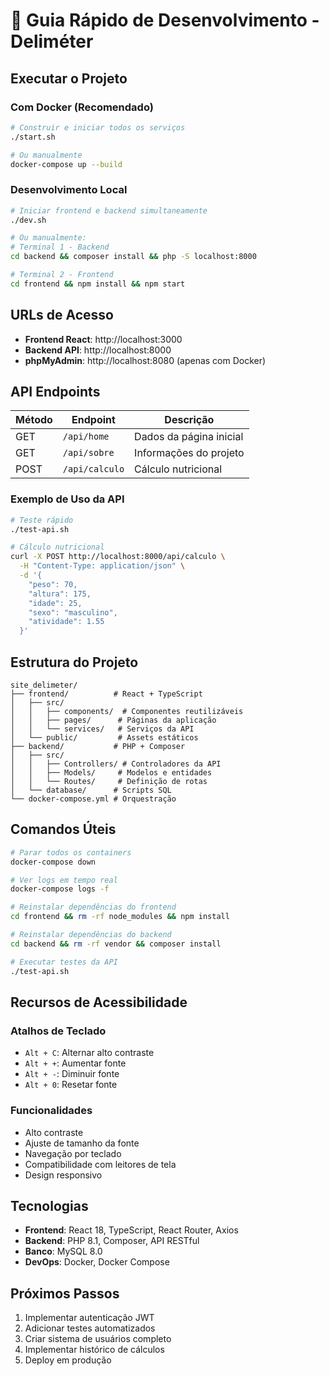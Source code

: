 # 🚀 Guia Rápido de Desenvolvimento - Deliméter

## Executar o Projeto

### Com Docker (Recomendado)
```bash
# Construir e iniciar todos os serviços
./start.sh

# Ou manualmente
docker-compose up --build
```

### Desenvolvimento Local
```bash
# Iniciar frontend e backend simultaneamente
./dev.sh

# Ou manualmente:
# Terminal 1 - Backend
cd backend && composer install && php -S localhost:8000

# Terminal 2 - Frontend  
cd frontend && npm install && npm start
```

## URLs de Acesso

- **Frontend React**: http://localhost:3000
- **Backend API**: http://localhost:8000
- **phpMyAdmin**: http://localhost:8080 (apenas com Docker)

## API Endpoints

| Método | Endpoint | Descrição |
|--------|----------|-----------|
| GET | `/api/home` | Dados da página inicial |
| GET | `/api/sobre` | Informações do projeto |
| POST | `/api/calculo` | Cálculo nutricional |

### Exemplo de Uso da API

```bash
# Teste rápido
./test-api.sh

# Cálculo nutricional
curl -X POST http://localhost:8000/api/calculo \
  -H "Content-Type: application/json" \
  -d '{
    "peso": 70,
    "altura": 175,
    "idade": 25,
    "sexo": "masculino",
    "atividade": 1.55
  }'
```

## Estrutura do Projeto

```
site_delimeter/
├── frontend/          # React + TypeScript
│   ├── src/
│   │   ├── components/  # Componentes reutilizáveis
│   │   ├── pages/      # Páginas da aplicação
│   │   └── services/   # Serviços da API
│   └── public/         # Assets estáticos
├── backend/           # PHP + Composer
│   ├── src/
│   │   ├── Controllers/ # Controladores da API
│   │   ├── Models/     # Modelos e entidades
│   │   └── Routes/     # Definição de rotas
│   └── database/      # Scripts SQL
└── docker-compose.yml # Orquestração
```

## Comandos Úteis

```bash
# Parar todos os containers
docker-compose down

# Ver logs em tempo real
docker-compose logs -f

# Reinstalar dependências do frontend
cd frontend && rm -rf node_modules && npm install

# Reinstalar dependências do backend
cd backend && rm -rf vendor && composer install

# Executar testes da API
./test-api.sh
```

## Recursos de Acessibilidade

### Atalhos de Teclado
- `Alt + C`: Alternar alto contraste
- `Alt + +`: Aumentar fonte
- `Alt + -`: Diminuir fonte
- `Alt + 0`: Resetar fonte

### Funcionalidades
- Alto contraste
- Ajuste de tamanho da fonte
- Navegação por teclado
- Compatibilidade com leitores de tela
- Design responsivo

## Tecnologias

- **Frontend**: React 18, TypeScript, React Router, Axios
- **Backend**: PHP 8.1, Composer, API RESTful
- **Banco**: MySQL 8.0
- **DevOps**: Docker, Docker Compose

## Próximos Passos

1. Implementar autenticação JWT
2. Adicionar testes automatizados
3. Criar sistema de usuários completo
4. Implementar histórico de cálculos
5. Deploy em produção
